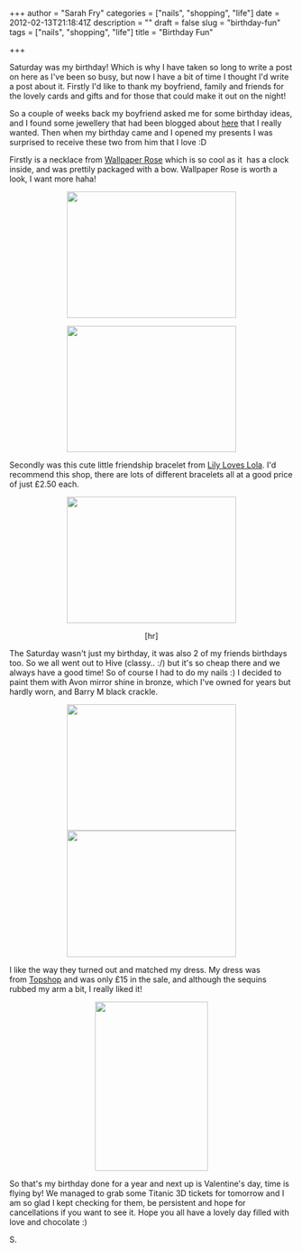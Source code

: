 +++
author = "Sarah Fry"
categories = ["nails", "shopping", "life"]
date = 2012-02-13T21:18:41Z
description = ""
draft = false
slug = "birthday-fun"
tags = ["nails", "shopping", "life"]
title = "Birthday Fun"

+++


Saturday was my birthday! Which is why I have taken so long to write a post on here as I've been so busy, but now I have a bit of time I thought I'd write a post about it. Firstly I'd like to thank my boyfriend, family and friends for the lovely cards and gifts and for those that could make it out on the night!

So a couple of weeks back my boyfriend asked me for some birthday ideas, and I found some jewellery that had been blogged about <a href="http://sweetmondayblog.blogspot.com/">here</a> that I really wanted. Then when my birthday came and I opened my presents I was surprised to receive these two from him that I love :D

Firstly is a necklace from <a href="http://www.wallpaperrose.bigcartel.com/">Wallpaper Rose</a> which is so cool as it  has a clock inside, and was prettily packaged with a bow. Wallpaper Rose is worth a look, I want more haha!
<p style="text-align: center;"><a href="http://sweetaspi.co.uk/images/2012/02/IMGP2333.jpg"><img class="size-medium wp-image-139 aligncenter" title="IMGP2333" src="http://sweetaspi.co.uk/images/2012/02/IMGP2333-300x224.jpg" alt="" width="300" height="224" /></a></p>
<p style="text-align: center;"><a href="http://sweetaspi.co.uk/images/2012/02/IMGP2336.jpg"><img class="wp-image-137" title="IMGP2336" src="http://sweetaspi.co.uk/images/2012/02/IMGP2336-300x224.jpg" alt="" width="300" height="224" /></a></p>
<p style="text-align: left;">Secondly was this cute little friendship bracelet from <a href="http://lilyloveslola.bigcartel.com/">Lily Loves Lola</a>. I'd recommend this shop, there are lots of different bracelets all at a good price of just £2.50 each.</p>
<p style="text-align: center;"><a href="http://sweetaspi.co.uk/images/2012/02/IMGP2339.jpg"><img class="aligncenter size-medium wp-image-138" title="IMGP2339" src="http://sweetaspi.co.uk/images/2012/02/IMGP2339-300x224.jpg" alt="" width="300" height="224" /></a></p>
<p style="text-align: center;">[hr]</p>
<p style="text-align: left;">The Saturday wasn't just my birthday, it was also 2 of my friends birthdays too. So we all went out to Hive (classy.. :/) but it's so cheap there and we always have a good time! So of course I had to do my nails :) I decided to paint them with Avon mirror shine in bronze, which I've owned for years but hardly worn, and Barry M black crackle.</p>
<p style="text-align: center;"><a href="http://sweetaspi.co.uk/images/2012/02/IMGP2351.jpg"><img class="aligncenter size-medium wp-image-140" title="IMGP2351" src="http://sweetaspi.co.uk/images/2012/02/IMGP2351-300x224.jpg" alt="" width="300" height="224" /></a><a href="http://sweetaspi.co.uk/images/2012/02/IMGP2353.jpg"><img class="aligncenter size-medium wp-image-141" title="IMGP2353" src="http://sweetaspi.co.uk/images/2012/02/IMGP2353-300x224.jpg" alt="" width="300" height="224" /></a></p>
<p style="text-align: left;">I like the way they turned out and matched my dress. My dress was from <a href="http://www.topshop.com/webapp/wcs/stores/servlet/ProductDisplay?beginIndex=0&amp;viewAllFlag&amp;catalogId=33057&amp;storeId=12556&amp;productId=4212208&amp;langId=-1&amp;categoryId&amp;searchTerm=SEQUIN|&amp;pageSize=20&amp;fb_source=message#13276692761531&amp;country:undefined^language:undefined^currencySymbol:undefined^preferredUrl:undefined^siteLabel:undefined^langId:undefined^storeId:undefined^salesCatalogId:undefined^viewed:undefined^explicit:undefined" target="_blank">Topshop</a> and was only £15 in the sale, and although the sequins rubbed my arm a bit, I really liked it!</p>
<p style="text-align: center;"><a href="http://sweetaspi.co.uk/images/2012/02/Dress.jpg"><img class="aligncenter size-medium wp-image-143" title="Dress" src="http://sweetaspi.co.uk/images/2012/02/Dress-200x300.jpg" alt="" width="200" height="300" /></a></p>
<p style="text-align: left;"></p>
<p style="text-align: left;">So that's my birthday done for a year and next up is Valentine's day, time is flying by! We managed to grab some Titanic 3D tickets for tomorrow and I am so glad I kept checking for them, be persistent and hope for cancellations if you want to see it. Hope you all have a lovely day filled with love and chocolate :)</p>
<p style="text-align: left;">S.</p>

